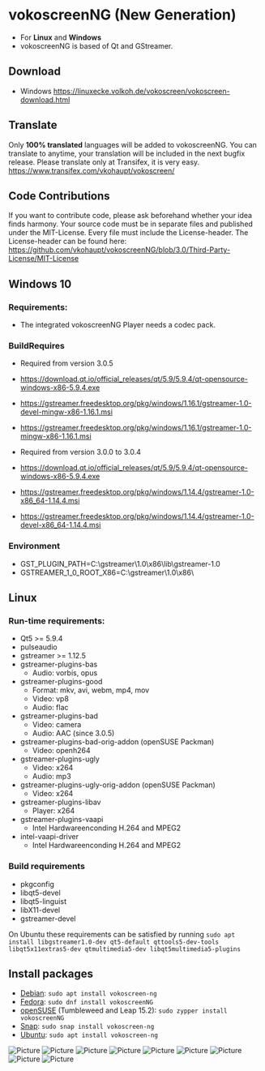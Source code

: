 # vokoscreenNG (New Generation)

* For **Linux** and **Windows**
* vokoscreenNG is based of Qt and GStreamer.

## Download
* Windows https://linuxecke.volkoh.de/vokoscreen/vokoscreen-download.html

## Translate
Only **100% translated** languages will be added to vokoscreenNG.
You can translate to anytime, your translation will be included in the next bugfix release.
Please translate only at Transifex, it is very easy.
https://www.transifex.com/vkohaupt/vokoscreen/


## Code Contributions
If you want to contribute code, please ask beforehand whether your idea finds harmony. Your source code must be in separate files and published under the MIT-License.
Every file must include the License-header.
The License-header can be found here: https://github.com/vkohaupt/vokoscreenNG/blob/3.0/Third-Party-License/MIT-License


## Windows 10
### Requirements:
* The integrated vokoscreenNG Player needs a codec pack.

### BuildRequires
* Required from version 3.0.5
* https://download.qt.io/official_releases/qt/5.9/5.9.4/qt-opensource-windows-x86-5.9.4.exe
* https://gstreamer.freedesktop.org/pkg/windows/1.16.1/gstreamer-1.0-devel-mingw-x86-1.16.1.msi
* https://gstreamer.freedesktop.org/pkg/windows/1.16.1/gstreamer-1.0-mingw-x86-1.16.1.msi

* Required from version 3.0.0 to 3.0.4
* https://download.qt.io/official_releases/qt/5.9/5.9.4/qt-opensource-windows-x86-5.9.4.exe
* https://gstreamer.freedesktop.org/pkg/windows/1.14.4/gstreamer-1.0-x86_64-1.14.4.msi
* https://gstreamer.freedesktop.org/pkg/windows/1.14.4/gstreamer-1.0-devel-x86_64-1.14.4.msi

### Environment
* GST_PLUGIN_PATH=C:\gstreamer\1.0\x86\lib\gstreamer-1.0
* GSTREAMER_1_0_ROOT_X86=C:\gstreamer\1.0\x86\


## Linux
### Run-time requirements:
* Qt5 >= 5.9.4
* pulseaudio
* gstreamer >= 1.12.5
* gstreamer-plugins-bas
  - Audio: vorbis, opus
* gstreamer-plugins-good
  - Format: mkv, avi, webm, mp4, mov
  - Video: vp8
  - Audio: flac
* gstreamer-plugins-bad
  - Video: camera
  - Audio: AAC (since 3.0.5)
* gstreamer-plugins-bad-orig-addon (openSUSE Packman)
  - Video: openh264
* gstreamer-plugins-ugly
  - Video: x264
  - Audio: mp3
* gstreamer-plugins-ugly-orig-addon (openSUSE Packman)
  - Video: x264
* gstreamer-plugins-libav
  - Player: x264
* gstreamer-plugins-vaapi
  - Intel Hardwareenconding H.264 and MPEG2
* intel-vaapi-driver
  - Intel Hardwareenconding H.264 and MPEG2

### Build requirements
* pkgconfig
* libqt5-devel
* libqt5-linguist
* libX11-devel
* gstreamer-devel

On Ubuntu these requirements can be satisfied by running `sudo apt install libgstreamer1.0-dev qt5-default qttools5-dev-tools libqt5x11extras5-dev qtmultimedia5-dev libqt5multimedia5-plugins`

## Install packages

* [Debian](https://tracker.debian.org/pkg/vokoscreen-ng): `sudo apt install vokoscreen-ng`
* [Fedora](https://src.fedoraproject.org/rpms/vokoscreenNG): `sudo dnf install vokoscreenNG`
* [openSUSE](https://software.opensuse.org/package/vokoscreenNG) (Tumbleweed and Leap 15.2): `sudo zypper install vokoscreenNG`
* [Snap](https://snapcraft.io/vokoscreen-ng): `sudo snap install vokoscreen-ng`
* [Ubuntu](https://launchpad.net/ubuntu/+source/vokoscreen-ng): `sudo apt install vokoscreen-ng`

![Picture](https://vokoscreen.volkoh.de/3.0/picture/screencast-0.png)
![Picture](https://vokoscreen.volkoh.de/3.0/picture/screencast-1.png)
![Picture](https://vokoscreen.volkoh.de/3.0/picture/screencast-2.png)
![Picture](https://vokoscreen.volkoh.de/3.0/picture/screencast-3.png)
![Picture](https://vokoscreen.volkoh.de/3.0/picture/screencast-4.png)
![Picture](https://vokoscreen.volkoh.de/3.0/picture/screencast-5.png)
![Picture](https://vokoscreen.volkoh.de/3.0/picture/screencast-6.png)
![Picture](https://vokoscreen.volkoh.de/3.0/picture/screencast-7.png)
![Picture](https://vokoscreen.volkoh.de/3.0/picture/screencast-8.png)
